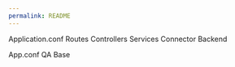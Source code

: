 ```yaml
---
permalink: README
---
```

Application.conf 
Routes
Controllers
Services
Connector 
Backend 

App.conf 
QA
Base